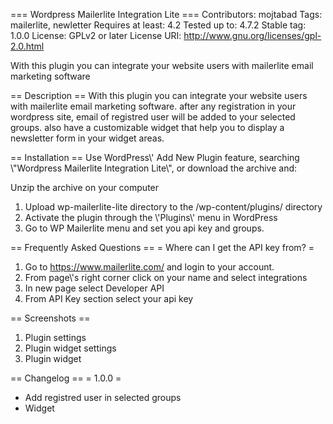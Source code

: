 === Wordpress Mailerlite Integration Lite ===
Contributors: mojtabad
Tags: mailerlite, newletter
Requires at least: 4.2
Tested up to: 4.7.2
Stable tag: 1.0.0
License: GPLv2 or later
License URI: http://www.gnu.org/licenses/gpl-2.0.html

With this plugin you can integrate your website users with mailerlite email marketing software

== Description ==
With this plugin you can integrate your website users with mailerlite email marketing software.
after any registration in your wordpress site, email of registred user will be added to your selected groups.
also have a customizable widget that help you to display a newsletter form in your widget areas.

== Installation ==
Use WordPress\\\' Add New Plugin feature, searching \\\"Wordpress Mailerlite Integration Lite\\\", or download the archive and:

Unzip the archive on your computer
1. Upload wp-mailerlite-lite directory to the /wp-content/plugins/ directory
2. Activate the plugin through the \\\'Plugins\\\' menu in WordPress
3. Go to WP Mailerlite menu and set you api key and groups.

== Frequently Asked Questions ==
= Where can I get the API key from? =
1. Go to https://www.mailerlite.com/ and login to your account.
2. From page\\\'s right corner click on your name and select integrations
3. In new page select Developer API
4. From API Key section select your api key

== Screenshots ==
1. Plugin settings
2. Plugin widget settings
3. Plugin widget

== Changelog ==
= 1.0.0 =
* Add registred user in selected groups
* Widget